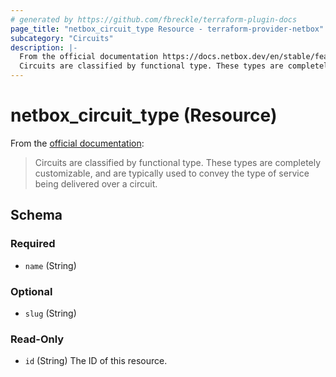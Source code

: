 ```yaml
---
# generated by https://github.com/fbreckle/terraform-plugin-docs
page_title: "netbox_circuit_type Resource - terraform-provider-netbox"
subcategory: "Circuits"
description: |-
  From the official documentation https://docs.netbox.dev/en/stable/features/circuits/#circuit-types:
  Circuits are classified by functional type. These types are completely customizable, and are typically used to convey the type of service being delivered over a circuit.
---
```


# netbox_circuit_type (Resource)

From the [official documentation](https://docs.netbox.dev/en/stable/features/circuits/#circuit-types):

> Circuits are classified by functional type. These types are completely customizable, and are typically used to convey the type of service being delivered over a circuit.



<!-- schema generated by tfplugindocs -->
## Schema

### Required

- `name` (String)

### Optional

- `slug` (String)

### Read-Only

- `id` (String) The ID of this resource.
